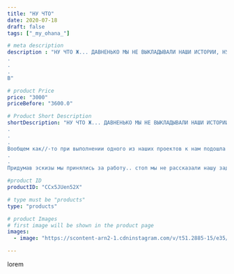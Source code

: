 ```yaml
---
title: "НУ ЧТО"
date: 2020-07-18
draft: false
tags: ["_my_ohana_"]

# meta description
description : "НУ ЧТО Ж... ДАВНЕНЬКО МЫ НЕ ВЫКЛАДЫВАЛИ НАШИ ИСТОРИИ, НУЖНО ЭТО ИСПРАВЛЯТЬ. Речь пойдёт о нашем новом и достаточно большом проекте, роспись подъездов...
.
.
.
В"

# product Price
price: "3000"
priceBefore: "3600.0"

# Product Short Description
shortDescription: "НУ ЧТО Ж... ДАВНЕНЬКО МЫ НЕ ВЫКЛАДЫВАЛИ НАШИ ИСТОРИИ, НУЖНО ЭТО ИСПРАВЛЯТЬ. Речь пойдёт о нашем новом и достаточно большом проекте, роспись подъездов...
.
.
.
Вообщем как//-то при выполнении одного из наших проектов к нам подошла одна доброжелательная женщина и предложила расписать подъезд.. мы подумали что это вход, одна стеночка, но оказалось нас ждала работа намного масштабнее. Когда мы пришли на объект мы ахнули, нужно расписать все стены с первого по пятый этаж. Мы сразу заинтересовались этим.
.
.
Придумав эскизы мы принялись за работу.. стоп мы не рассказали нашу задумку?  Ну значит расскажем чуть позже... стоит только подождать❤️ #росписьстен #художник #граффити #пятигорск #кмв #росписьфасадов #ессентуки #кисловодск #минводы #ставрополь #арт #стритарт"

#product ID
productID: "CCx5JUen52X"

# type must be "products"
type: "products"

# product Images
# first image will be shown in the product page
images:
  - image: "https://scontent-arn2-1.cdninstagram.com/v/t51.2885-15/e35/s1080x1080/107528631_669440760307750_7969039974222170213_n.jpg?tp=1&_nc_ht=scontent-arn2-1.cdninstagram.com&_nc_cat=110&_nc_ohc=7-LDe8SGzkYAX_PZnSl&ccb=7-4&oh=f93f109a3a37b3e3e1f68f96e410e875&oe=6085CBBC&_nc_sid=86f79a&ig_cache_key=MjM1NTkxNTQwOTIwNjUxNzE0Mw%3D%3D.2-ccb7-4"

---
```

lorem
